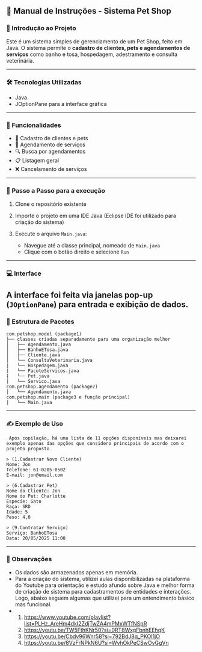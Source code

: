## 🐾 Manual de Instruções - Sistema Pet Shop

### 📌 Introdução ao Projeto

Este é um sistema simples de gerenciamento de um Pet Shop, feito em Java. O sistema permite o **cadastro de clientes, pets e agendamentos de serviços** como banho e tosa, hospedagem, adestramento e consulta veterinária.

---

### 🛠️ Tecnologias Utilizadas

- Java
- JOptionPane para a interface gráfica

---

### 🧩 Funcionalidades

- 📇 Cadastro de clientes e pets
- 📅 Agendamento de serviços
- 🔍 Busca por agendamentos
- 📋 Listagem geral
- ❌ Cancelamento de serviços

---

### 🚀 Passo a Passo para a execução

1. Clone o repositório existente

2. Importe o projeto em uma IDE Java (Eclipse IDE foi utilizado para criação do sistema)

3. Execute o arquivo `Main.java`:
   - Navegue até a classe principal, nomeado de `Main.java`
   - Clique com o botão direito e selecione `Run`

---

### 💻 Interface

A interface foi feita via janelas pop-up (`JOptionPane`) para entrada e exibição de dados. 
---

### 📂 Estrutura de Pacotes

```
com.petshop.model (package1)
├── classes criadas separadamente para uma organização melhor
│   ├── Agendamento.java
│   ├── BanhoETosa.java
│   ├── Cliente.java
│   └── ConsultaVeterinaria.java
|   └── Hospedagem.java
|   └── PacoteServicos.java
|   └── Pet.java
|   └── Servico.java
com.petshop.agendamento (package2)
│   └── Agendamento.java
com.petshop.main (package3 e função principal)
|   └── Main.java
```

---

### ✍️ Exemplo de Uso

``` Após copilação, há uma lista de 11 opções disponíveis mas deixarei exemplo apenas das opções que considero principais de acordo com o projeto proposto```

```text
> (1.Cadastrar Novo Cliente)
Nome: Jon
Telefone: 61-0205-0502
E-mail: jon@email.com

> (6.Cadastrar Pet)
Nome do Cliente: Jon
Nome do Pet: Charlotte
Especie: Gato
Raça: SRD
Idade: 5
Peso: 4,0

> (9.Contratar Serviço)
Serviço: BanhoETosa
Data: 20/05/2025 11:00
```

---

### 📃 Observações

- Os dados são armazenados apenas em memória.
- Para a criação do sistema, utilizei aulas disponibilizadas na plataforma do Youtube para orientação e estudo afundo sobre Java e melhor forma de criação de sistema para cadastramentos de entidades e interações. Logo, abaixo seguem algumas que utilizei para um entendimento básico mas funcional.
-  1. https://www.youtube.com/playlist?list=PLHz_AreHm4dkI2ZdjTwZA4mPMxWTfNSpR
   2. https://youtu.be/TW5FthKNr50?si=0RT8WxgFbnhEEhqK
   3. https://youtu.be/Cbdv96Wnr58?si=792BdJ8q_PKOI1jO
   4. https://youtu.be/8VzFrNPkN6U?si=WvhOkPeCSwOvGgVn
